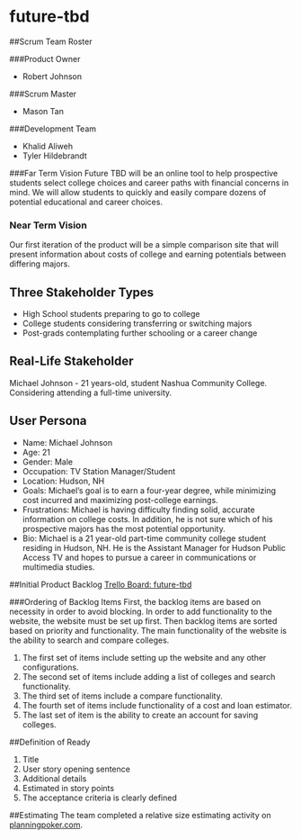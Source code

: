 # future-tbd

##Scrum Team Roster

###Product Owner
- Robert Johnson

###Scrum Master
- Mason Tan

###Development Team
- Khalid Aliweh
- Tyler Hildebrandt


###Far Term Vision
Future TBD will be an online tool to help prospective students select college choices and career paths with financial concerns in mind. We will allow students to quickly and easily compare dozens of potential educational and career choices.  

### Near Term Vision
Our first iteration of the product will be a simple comparison site that will present information about costs of college and earning potentials between differing majors. 

## Three Stakeholder Types
- High School students preparing to go to college
- College students considering transferring or switching majors
- Post-grads contemplating further schooling or a career change

## Real-Life Stakeholder
Michael Johnson - 21 years-old, student Nashua Community College. Considering attending a full-time university.

## User Persona
- Name: Michael Johnson
- Age: 21
- Gender: Male
- Occupation: TV Station Manager/Student
- Location: Hudson, NH
- Goals: Michael’s goal is to earn a four-year degree, while minimizing cost incurred and maximizing post-college earnings.
- Frustrations: Michael is having difficulty finding solid, accurate information on college costs. In addition, he is not sure which of his prospective majors has the most potential opportunity. 
- Bio: Michael is a 21 year-old part-time community college student residing in Hudson, NH. He is the Assistant Manager for Hudson Public Access TV and hopes to pursue a career in communications or multimedia studies. 

##Initial Product Backlog
[Trello Board: future-tbd](https://trello.com/b/uVkt6NXa/future-tbd)

###Ordering of Backlog Items
First, the backlog items are based on necessity in order to avoid blocking. In order to add functionality to the website, the website must be set up first. Then backlog items are sorted based on priority and functionality. The main functionality of the website is the ability to search and compare colleges.

1. The first set of items include setting up the website and any other configurations.
2. The second set of items include adding a list of colleges and search functionality.
3. The third set of items include a compare functionality.
4. The fourth set of items include functionality of a cost and loan estimator.
5. The last set of item is the ability to create an account for saving colleges.

##Definition of Ready
1. Title
2. User story opening sentence
3. Additional details
4. Estimated in story points
5. The acceptance criteria is clearly defined

##Estimating
The team completed a relative size estimating activity on [planningpoker.com](https://www.planningpoker.com).

